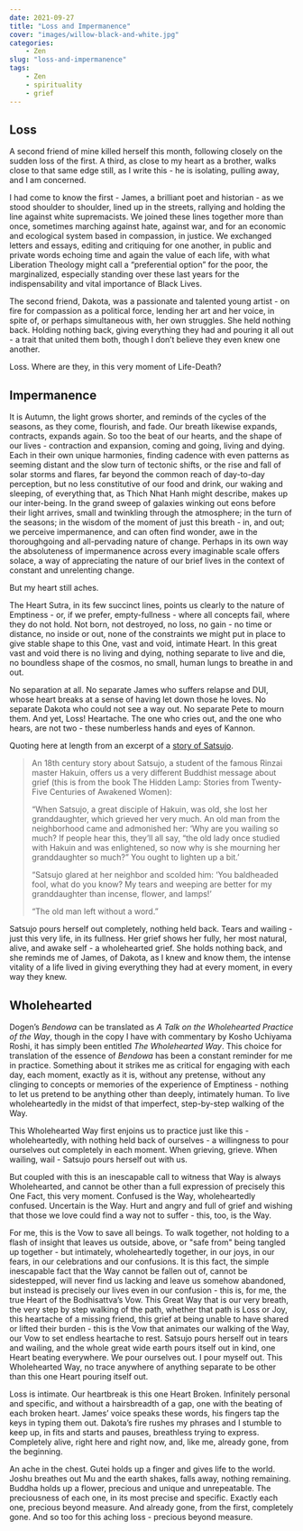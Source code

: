 ```yaml
---
date: 2021-09-27
title: "Loss and Impermanence"
cover: "images/willow-black-and-white.jpg"
categories: 
    - Zen
slug: "loss-and-impermanence"
tags:
    - Zen
    - spirituality
    - grief
---
```


## Loss

A second friend of mine killed herself this month, following closely on the sudden loss of the first. A third, as close to my heart as a brother, walks close to that same edge still, as I write this - he is isolating, pulling away, and I am concerned.

I had come to know the first - James, a brilliant poet and historian - as we stood shoulder to shoulder, lined up in the streets, rallying and holding the line against white supremacists. We joined these lines together more than once, sometimes marching against hate, against war, and for an economic and ecological system based in compassion, in justice. We exchanged letters and essays, editing and critiquing for one another, in public and private words echoing time and again the value of each life, with what Liberation Theology might call a “preferential option” for the poor, the marginalized, especially standing over these last years for the indispensability and vital importance of Black Lives.

The second friend, Dakota, was a passionate and talented young artist - on fire for compassion as a political force, lending her art and her voice, in spite of, or perhaps simultaneous with, her own struggles. She held nothing back. Holding nothing back, giving everything they had and pouring it all out - a trait that united them both, though I don’t believe they even knew one another.

Loss. Where are they, in this very moment of Life-Death?

## Impermanence

It is Autumn, the light grows shorter, and reminds of the cycles of the seasons, as they come, flourish, and fade. Our breath likewise expands, contracts, expands again. So too the beat of our hearts, and the shape of our lives - contraction and expansion, coming and going, living and dying. Each in their own unique harmonies, finding cadence with even patterns as seeming distant and the slow turn of tectonic shifts, or the rise and fall of solar storms and flares, far beyond the common reach of day-to-day perception, but no less constitutive of our food and drink, our waking and sleeping, of everything that, as Thich Nhat Hanh might describe, makes up our inter-being. In the grand sweep of galaxies winking out eons before their light arrives, small and twinkling through the atmosphere; in the turn of the seasons; in the wisdom of the moment of just this breath - in, and out; we perceive impermanence, and can often find wonder, awe in the thoroughgoing and all-pervading nature of change. Perhaps in its own way the absoluteness of impermanence across every imaginable scale offers solace, a way of appreciating the nature of our brief lives in the context of constant and unrelenting change. 

But my heart still aches.

The Heart Sutra, in its few succinct lines, points us clearly to the nature of Emptiness - or, if we prefer, empty-fullness - where all concepts fail, where they do not hold. Not born, not destroyed, no loss, no gain - no time or distance, no inside or out, none of the constraints we might put in place to give stable shape to this One, vast and void, intimate Heart. In this great vast and void there is no living and dying, nothing separate to live and die, no boundless shape of the cosmos, no small, human lungs to breathe in and out.

No separation at all. No separate James who suffers relapse and DUI, whose heart breaks at a sense of having let down those he loves. No separate Dakota who could not see a way out. No separate Pete to mourn them. And yet, Loss! Heartache. The one who cries out, and the one who hears, are not two - these numberless hands and eyes of Kannon.

Quoting here at length from an excerpt of a [story of Satsujo](https://zenstudiespodcast.com/grief-in-buddhism-1/).

> An 18th century story about Satsujo, a student of the famous Rinzai master Hakuin, offers us a very different Buddhist message about grief (this is from the book The Hidden Lamp: Stories from Twenty-Five Centuries of Awakened Women):
>
> “When Satsujo, a great disciple of Hakuin, was old, she lost her granddaughter, which grieved her very much. An old man from the neighborhood came and admonished her: ‘Why are you wailing so much? If people hear this, they’ll all say, “the old lady once studied with Hakuin and was enlightened, so now why is she mourning her granddaughter so much?” You ought to lighten up a bit.’
>
> “Satsujo glared at her neighbor and scolded him: ‘You baldheaded fool, what do you know? My tears and weeping are better for my granddaughter than incense, flower, and lamps!’
>
> “The old man left without a word.”
>

Satsujo pours herself out completely, nothing held back. Tears and wailing - just this very life, in its fullness. Her grief shows her fully, her most natural, alive, and awake self - a wholehearted grief. She holds nothing back, and she reminds me of James, of Dakota, as I knew and know them, the intense vitality of a life lived in giving everything they had at every moment, in every way they knew.

## Wholehearted

Dogen’s *Bendowa* can be translated as *A Talk on the Wholehearted Practice of the Way*, though in the copy I have with commentary by Kosho Uchiyama Roshi, it has simply been entitled *The Wholehearted Way*. This choice for translation of the essence of *Bendowa* has been a constant reminder for me in practice. Something about it strikes me as critical for engaging with each day, each moment, exactly as it is, without any pretense, without any clinging to concepts or memories of the experience of Emptiness - nothing to let us pretend to be anything other than deeply, intimately human. To live wholeheartedly in the midst of that imperfect, step-by-step walking of the Way.

This Wholehearted Way first enjoins us to practice just like this - wholeheartedly, with nothing held back of ourselves - a willingness to pour ourselves out completely in each moment. When grieving, grieve. When wailing, wail - Satsujo pours herself out with us.

But coupled with this is an inescapable call to witness that Way is always Wholehearted, and cannot be other than a full expression of precisely this One Fact, this very moment. Confused is the Way, wholeheartedly confused. Uncertain is the Way. Hurt and angry and full of grief and wishing that those we love could find a way not to suffer - this, too, is the Way.

For me, this is the Vow to save all beings. To walk together, not holding to a flash of insight that leaves us outside, above, or "safe from" being tangled up together - but intimately, wholeheartedly together, in our joys, in our fears, in our celebrations and our confusions. It is this fact, the simple inescapable fact that the Way cannot be fallen out of, cannot be sidestepped, will never find us lacking and leave us somehow abandoned, but instead is precisely our lives even in our confusion - this is, for me, the true Heart of the Bodhisattva’s Vow. This Great Way that is our very breath, the very step by step walking of the path, whether that path is Loss or Joy, this heartache of a missing friend, this grief at being unable to have shared or lifted their burden - this is the Vow that animates our walking of the Way, our Vow to set endless heartache to rest. Satsujo pours herself out in tears and wailing, and the whole great wide earth pours itself out in kind, one Heart beating everywhere. We pour ourselves out. I pour myself out. This Wholehearted Way, no trace anywhere of anything separate to be other than this one Heart pouring itself out.

Loss is intimate. Our heartbreak is this one Heart Broken. Infinitely personal and specific, and without a hairsbreadth of a gap, one with the beating of each broken heart. James’ voice speaks these words, his fingers tap the keys in typing them out. Dakota’s fire rushes my phrases and I stumble to keep up, in fits and starts and pauses, breathless trying to express. Completely alive, right here and right now, and, like me, already gone, from the beginning.

An ache in the chest. Gutei holds up a finger and gives life to the world. Joshu breathes out Mu and the earth shakes, falls away, nothing remaining. Buddha holds up a flower, precious and unique and unrepeatable. The preciousness of each one, in its most precise and specific. Exactly each one, precious beyond measure. And already gone, from the first, completely gone. And so too for this aching loss - precious beyond measure.